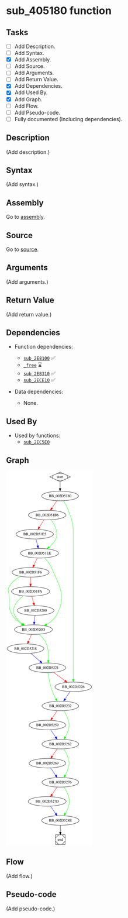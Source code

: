 # sub_405180 function

## Tasks

- [ ] Add Description.
- [ ] Add Syntax.
- [X] Add Assembly.
- [ ] Add Source.
- [ ] Add Arguments.
- [ ] Add Return Value.
- [X] Add Dependencies.
- [X] Add Used By.
- [X] Add Graph.
- [ ] Add Flow.
- [ ] Add Pseudo-code.
- [ ] Fully documented (Including dependencies).

## Description

(Add description.)

## Syntax

(Add syntax.)

## Assembly

Go to [assembly](../asm/sub_405180.asm).

## Source

Go to [source](../cc/sub_405180.cc).

## Arguments

(Add arguments.)

## Return Value

(Add return value.)

## Dependencies

* Function dependencies:
  * [`sub_2E8100`](sub_2E8100.md) ✅
  * [`_free`](_free.md) ⌛
  * [`sub_2E8310`](sub_2E8310.md) ✅
  * [`sub_2ECE10`](sub_2ECE10.md) ✅

* Data dependencies:
  * None.

## Used By

* Used by functions:
  * [`sub_2EC5E0`](sub_2EC5E0.md)

## Graph

![sub_405180 Graph](../svg/sub_405180.svg "sub_405180 Graph")

## Flow

(Add flow.)

## Pseudo-code

(Add pseudo-code.)
